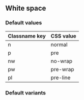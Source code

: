 ## White space


<!-- <values.whiteSpace> -->
### Default values
|Classname key|CSS value|
|-------------|---------|
|n            |normal   |
|p            |pre      |
|nw           |no-wrap  |
|pw           |pre-wrap |
|pl           |pre-line |

<!-- </values.whiteSpace> -->

<!-- <variants.whiteSpace> -->
### Default variants

<!-- </variants.whiteSpace> -->
